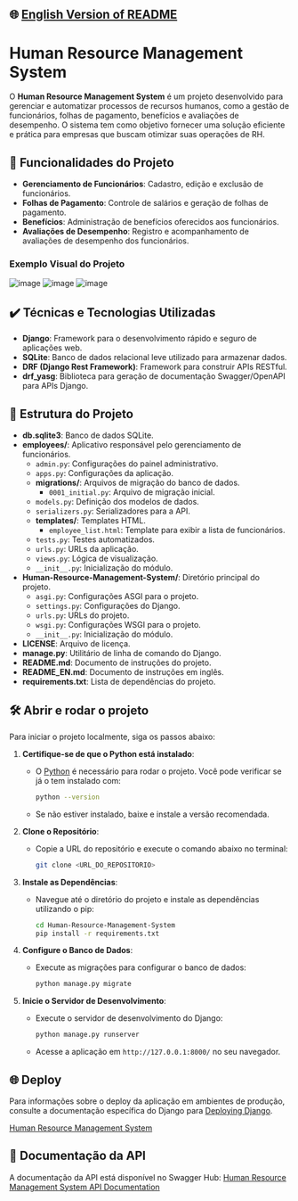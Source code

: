 ## 🌐 [English Version of README](README_EN.md)

# Human Resource Management System

O **Human Resource Management System** é um projeto desenvolvido para gerenciar e automatizar processos de recursos humanos, como a gestão de funcionários, folhas de pagamento, benefícios e avaliações de desempenho. O sistema tem como objetivo fornecer uma solução eficiente e prática para empresas que buscam otimizar suas operações de RH.

## 🔨 Funcionalidades do Projeto

- **Gerenciamento de Funcionários**: Cadastro, edição e exclusão de funcionários.
- **Folhas de Pagamento**: Controle de salários e geração de folhas de pagamento.
- **Benefícios**: Administração de benefícios oferecidos aos funcionários.
- **Avaliações de Desempenho**: Registro e acompanhamento de avaliações de desempenho dos funcionários.

### Exemplo Visual do Projeto

![image](https://github.com/user-attachments/assets/dbf3ef75-aa1c-4734-8e15-5f4d024077be)
![image](https://github.com/user-attachments/assets/3d9f0dd0-a493-4a17-9272-d922dd3e8e47)
![image](https://github.com/user-attachments/assets/6bae1612-f60b-4cb8-b667-9c442de56e51)

## ✔️ Técnicas e Tecnologias Utilizadas

- **Django**: Framework para o desenvolvimento rápido e seguro de aplicações web.
- **SQLite**: Banco de dados relacional leve utilizado para armazenar dados.
- **DRF (Django Rest Framework)**: Framework para construir APIs RESTful.
- **drf_yasg**: Biblioteca para geração de documentação Swagger/OpenAPI para APIs Django.

## 📁 Estrutura do Projeto

- **db.sqlite3**: Banco de dados SQLite.
- **employees/**: Aplicativo responsável pelo gerenciamento de funcionários.
    - `admin.py`: Configurações do painel administrativo.
    - `apps.py`: Configurações da aplicação.
    - **migrations/**: Arquivos de migração do banco de dados.
        - `0001_initial.py`: Arquivo de migração inicial.
    - `models.py`: Definição dos modelos de dados.
    - `serializers.py`: Serializadores para a API.
    - **templates/**: Templates HTML.
        - `employee_list.html`: Template para exibir a lista de funcionários.
    - `tests.py`: Testes automatizados.
    - `urls.py`: URLs da aplicação.
    - `views.py`: Lógica de visualização.
    - `__init__.py`: Inicialização do módulo.
- **Human-Resource-Management-System/**: Diretório principal do projeto.
    - `asgi.py`: Configurações ASGI para o projeto.
    - `settings.py`: Configurações do Django.
    - `urls.py`: URLs do projeto.
    - `wsgi.py`: Configurações WSGI para o projeto.
    - `__init__.py`: Inicialização do módulo.
- **LICENSE**: Arquivo de licença.
- **manage.py**: Utilitário de linha de comando do Django.
- **README.md**: Documento de instruções do projeto.
- **README_EN.md**: Documento de instruções em inglês.
- **requirements.txt**: Lista de dependências do projeto.

## 🛠️ Abrir e rodar o projeto

Para iniciar o projeto localmente, siga os passos abaixo:

1. **Certifique-se de que o Python está instalado**:
    - O [Python](https://www.python.org/) é necessário para rodar o projeto. Você pode verificar se já o tem instalado com:

      ```bash
      python --version
      ```

    - Se não estiver instalado, baixe e instale a versão recomendada.

2. **Clone o Repositório**:
    - Copie a URL do repositório e execute o comando abaixo no terminal:

      ```bash
      git clone <URL_DO_REPOSITORIO>
      ```

3. **Instale as Dependências**:
    - Navegue até o diretório do projeto e instale as dependências utilizando o pip:

      ```bash
      cd Human-Resource-Management-System
      pip install -r requirements.txt
      ```

4. **Configure o Banco de Dados**:
    - Execute as migrações para configurar o banco de dados:

      ```bash
      python manage.py migrate
      ```

5. **Inicie o Servidor de Desenvolvimento**:
    - Execute o servidor de desenvolvimento do Django:

      ```bash
      python manage.py runserver
      ```

    - Acesse a aplicação em `http://127.0.0.1:8000/` no seu navegador.

## 🌐 Deploy

Para informações sobre o deploy da aplicação em ambientes de produção, consulte a documentação específica do Django para [Deploying Django](https://docs.djangoproject.com/en/stable/howto/deployment/).

[Human Resource Management System](https://human-resource-management-system-l96i.onrender.com)

## 📜 Documentação da API

A documentação da API está disponível no Swagger Hub: [Human Resource Management System API Documentation](https://app.swaggerhub.com/apis-docs/FelipeM./Human-Resource-Management-System/1.0.0)
